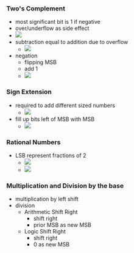 ### Two's Complement
+ most significant bit is 1 if negative
+ over/underflow as side effect
+ ![](Pasted%20image%2020221014124832.png)
+ subtraction equal to addition due to overflow
	+ ![](Pasted%20image%2020221014125043.png)
+ negation
	+ flipping MSB
	+ add 1
	+ ![](Pasted%20image%2020221014125408.png)

### Sign Extension
+ required to add different sized numbers
	+ ![](Pasted%20image%2020221014125702.png)
+ fill up bits left of MSB with MSB
	+ ![](Pasted%20image%2020221014125807.png)

### Rational Numbers
+ LSB represent fractions of 2
	+ ![](Pasted%20image%2020221014125943.png)
	+ ![](Pasted%20image%2020221014125957.png)

### Multiplication and Division by the base
+ multiplication by left shift
+ division
	+ Arithmetic Shift Right
		+ shift right
		+ prior MSB as new MSB
	+ Logic Shift Right
		+ shift right
		+ 0 as new MSB 
